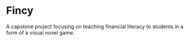 # Fincy
 A capstone project focusing on teaching financial literacy to students in a form of a visual novel game.
